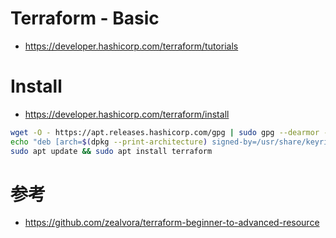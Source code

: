 # Terraform - Basic
- https://developer.hashicorp.com/terraform/tutorials
# Install
- https://developer.hashicorp.com/terraform/install
```zsh
wget -O - https://apt.releases.hashicorp.com/gpg | sudo gpg --dearmor -o /usr/share/keyrings/hashicorp-archive-keyring.gpg
echo "deb [arch=$(dpkg --print-architecture) signed-by=/usr/share/keyrings/hashicorp-archive-keyring.gpg] https://apt.releases.hashicorp.com $(lsb_release -cs) main" | sudo tee /etc/apt/sources.list.d/hashicorp.list
sudo apt update && sudo apt install terraform
```
# 参考
- https://github.com/zealvora/terraform-beginner-to-advanced-resource
